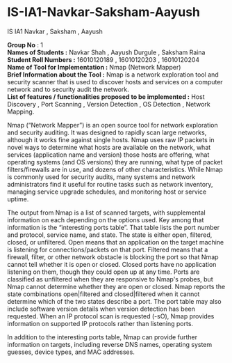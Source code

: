 # IS-IA1-Navkar-Saksham-Aayush
IS IA1 Navkar , Saksham , Aayush  

**Group No** : 1  
**Names of Students :** Navkar Shah , Aayush Durgule , Saksham Raina  
**Student Roll Numbers :** 16010120189 , 16010120203 , 16010120204  
**Name of Tool for Implementation :** Nmap (Network Mapper)  
**Brief Information about the Tool :** Nmap is a network exploration tool and security scanner that is used to discover hosts and services on a computer network and to security audit the network.  
**List of features / functionalities proposed to be implemented :** Host Discovery , Port Scanning , Version Detection , OS Detection , Network Mapping.  

Nmap (“Network Mapper”) is an open source tool for network exploration and security auditing. It was designed to rapidly scan large networks, although it works fine against single hosts. Nmap uses raw IP packets in novel ways to determine what hosts are available on the network, what services (application name and version) those hosts are offering, what operating systems (and OS versions) they are running, what type of packet filters/firewalls are in use, and dozens of other characteristics. While Nmap is commonly used for security audits, many systems and network administrators find it useful for routine tasks such as network inventory, managing service upgrade schedules, and monitoring host or service uptime.  

The output from Nmap is a list of scanned targets, with supplemental information on each depending on the options used. Key among that information is the “interesting ports table”. That table lists the port number and protocol, service name, and state. The state is either open, filtered, closed, or unfiltered. Open means that an application on the target machine is listening for connections/packets on that port. Filtered means that a firewall, filter, or other network obstacle is blocking the port so that Nmap cannot tell whether it is open or closed. Closed ports have no application listening on them, though they could open up at any time. Ports are classified as unfiltered when they are responsive to Nmap's probes, but Nmap cannot determine whether they are open or closed. Nmap reports the state combinations open|filtered and closed|filtered when it cannot determine which of the two states describe a port. The port table may also include software version details when version detection has been requested. When an IP protocol scan is requested (-sO), Nmap provides information on supported IP protocols rather than listening ports.  

In addition to the interesting ports table, Nmap can provide further information on targets, including reverse DNS names, operating system guesses, device types, and MAC addresses.  
